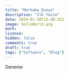 ```yaml
---
title: "Merhaba Dunya"
description: "Ilk Yazım"
date: 2024-01-30T15:40:35Z
image: helloWorld.png
math: 
license: 
hidden: false
comments: true
draft: true
tags: ["Software", "Blog"]
---
```


Deneme